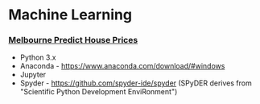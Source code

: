 # Machine Learning

### [Melbourne Predict House Prices](https://github.com/Develop-X/MelbournePredictHousePrices)
* Python 3.x
* Anaconda - https://www.anaconda.com/download/#windows
* Jupyter
* Spyder - https://github.com/spyder-ide/spyder (SPyDER derives from "Scientific Python Development EnviRonment")

